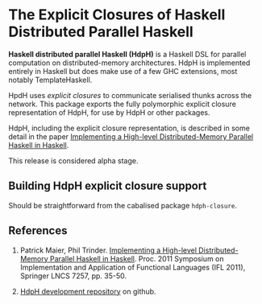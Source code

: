 The Explicit Closures of Haskell Distributed Parallel Haskell
=============================================================

**Haskell distributed parallel Haskell (HdpH)** is a Haskell DSL for
parallel computation on distributed-memory architectures. HdpH is
implemented entirely in Haskell but does make use of a few GHC extensions,
most notably TemplateHaskell.

HpdH uses _explicit closures_ to communicate serialised thunks across
the network.
This package exports the fully polymorphic explicit closure representation
of HdpH, for use by HdpH or other packages.

HdpH, including the explicit closure representation, is described in some detail in the paper [Implementing a High-level Distributed-Memory Parallel Haskell in Haskell](http://www.macs.hw.ac.uk/~pm175/papers/Maier_Trinder_IFL2011_XT.pdf).

This release is considered alpha stage.


Building HdpH explicit closure support
--------------------------------------

Should be straightforward from the cabalised package `hdph-closure`.


References
----------

1.  Patrick Maier, Phil Trinder.
    [Implementing a High-level Distributed-Memory Parallel Haskell in Haskell](http://www.macs.hw.ac.uk/~pm175/papers/Maier_Trinder_IFL2011_XT.pdf).
    Proc. 2011 Symposium on Implementation and Application of Functional Languages (IFL 2011), Springer LNCS 7257, pp. 35-50.

2.  [HdpH development repository](https://github.com/PatrickMaier/HdpH) on github.
